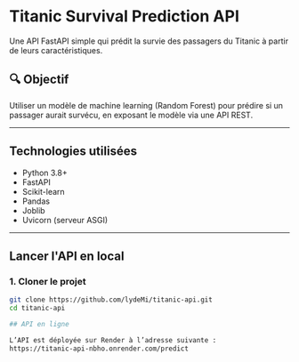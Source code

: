 #  Titanic Survival Prediction API

Une API FastAPI simple qui prédit la survie des passagers du Titanic à partir de leurs caractéristiques.

## 🔍 Objectif

Utiliser un modèle de machine learning (Random Forest) pour prédire si un passager aurait survécu, en exposant le modèle via une API REST.

---

## Technologies utilisées

- Python 3.8+
- FastAPI
- Scikit-learn
- Pandas
- Joblib
- Uvicorn (serveur ASGI)

---

## Lancer l'API en local

### 1. Cloner le projet

```bash
git clone https://github.com/lydeMi/titanic-api.git
cd titanic-api

## API en ligne

L’API est déployée sur Render à l’adresse suivante :
https://titanic-api-nbho.onrender.com/predict


